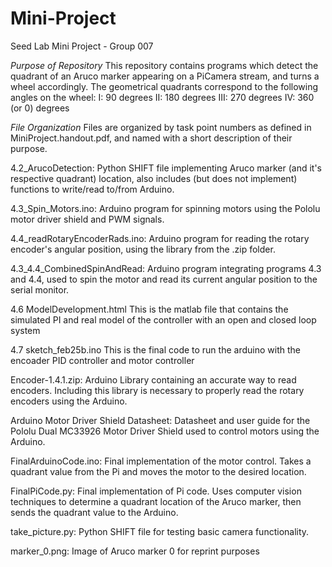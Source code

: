 # Mini-Project
Seed Lab Mini Project - Group 007

_Purpose of Repository_
This repository contains programs which detect the quadrant of an Aruco marker appearing on a PiCamera stream, and turns a wheel accordingly.
The geometrical quadrants correspond to the following angles on the wheel:
I: 90 degrees
II: 180 degrees
III: 270 degrees
IV: 360 (or 0) degrees



_File Organization_
Files are organized by task point numbers as defined in MiniProject.handout.pdf, and named with a short description of their purpose.

4.2_ArucoDetection: Python SHIFT file implementing Aruco marker (and it's respective quadrant) location, also includes (but does not implement) functions to write/read to/from Arduino.

4.3_Spin_Motors.ino: Arduino program for spinning motors using the Pololu motor driver shield and PWM signals. 

4.4_readRotaryEncoderRads.ino: Arduino program for reading the rotary encoder's angular position, using the library from the .zip folder.  

4.3_4.4_CombinedSpinAndRead: Arduino program integrating programs 4.3 and 4.4, used to spin the motor and read its current angular position to the serial monitor.
 
4.6 ModelDevelopment.html This is the matlab file that contains the simulated PI and real model of the controller with an open and closed loop system


4.7 sketch_feb25b.ino This is the final code to run the arduino with the encoader PID controller and motor controller

Encoder-1.4.1.zip: Arduino Library containing an accurate way to read encoders. Including this library is necessary to properly read the rotary   encoders using the Arduino.   

Arduino Motor Driver Shield Datasheet: Datasheet and user guide for the Pololu Dual MC33926 Motor Driver Shield used to control motors using the Arduino.

FinalArduinoCode.ino: Final implementation of the motor control. Takes a quadrant value from the Pi and moves the motor to the desired location.

FinalPiCode.py: Final implementation of Pi code. Uses computer vision techniques to determine a quadrant location of the Aruco marker, then sends the quadrant value to the Arduino. 

take_picture.py: Python SHIFT file for testing basic camera functionality.

marker_0.png: Image of Aruco marker 0 for reprint purposes
